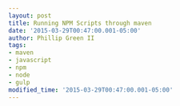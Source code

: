 ```yaml
---
layout: post
title: Running NPM Scripts through maven
date: '2015-03-29T00:47:00.001-05:00'
author: Phillip Green II
tags:
- maven
- javascript
- npm
- node
- gulp
modified_time: '2015-03-29T00:47:00.001-05:00'
---
```


<script src="https://gist.github.com/phillipgreenii/7c954e3c3911e5c32bd0.js"></script>
